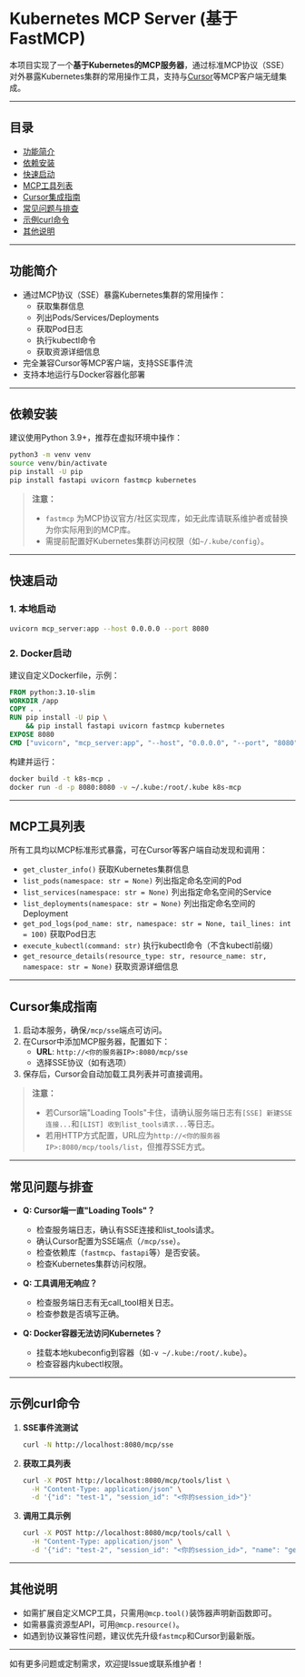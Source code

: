 # Kubernetes MCP Server (基于FastMCP)

本项目实现了一个**基于Kubernetes的MCP服务器**，通过标准MCP协议（SSE）对外暴露Kubernetes集群的常用操作工具，支持与[Cursor](https://www.cursor.so/)等MCP客户端无缝集成。

---

## 目录
- [功能简介](#功能简介)
- [依赖安装](#依赖安装)
- [快速启动](#快速启动)
- [MCP工具列表](#mcp工具列表)
- [Cursor集成指南](#cursor集成指南)
- [常见问题与排查](#常见问题与排查)
- [示例curl命令](#示例curl命令)
- [其他说明](#其他说明)

---

## 功能简介

- 通过MCP协议（SSE）暴露Kubernetes集群的常用操作：
  - 获取集群信息
  - 列出Pods/Services/Deployments
  - 获取Pod日志
  - 执行kubectl命令
  - 获取资源详细信息
- 完全兼容Cursor等MCP客户端，支持SSE事件流
- 支持本地运行与Docker容器化部署

---

## 依赖安装

建议使用Python 3.9+，推荐在虚拟环境中操作：

```bash
python3 -m venv venv
source venv/bin/activate
pip install -U pip
pip install fastapi uvicorn fastmcp kubernetes
```

> **注意：**
> - `fastmcp` 为MCP协议官方/社区实现库，如无此库请联系维护者或替换为你实际用到的MCP库。
> - 需提前配置好Kubernetes集群访问权限（如`~/.kube/config`）。

---

## 快速启动

### 1. 本地启动

```bash
uvicorn mcp_server:app --host 0.0.0.0 --port 8080
```

### 2. Docker启动

建议自定义Dockerfile，示例：
```dockerfile
FROM python:3.10-slim
WORKDIR /app
COPY . .
RUN pip install -U pip \
    && pip install fastapi uvicorn fastmcp kubernetes
EXPOSE 8080
CMD ["uvicorn", "mcp_server:app", "--host", "0.0.0.0", "--port", "8080"]
```

构建并运行：
```bash
docker build -t k8s-mcp .
docker run -d -p 8080:8080 -v ~/.kube:/root/.kube k8s-mcp
```

---

## MCP工具列表

所有工具均以MCP标准形式暴露，可在Cursor等客户端自动发现和调用：

- `get_cluster_info()` 获取Kubernetes集群信息
- `list_pods(namespace: str = None)` 列出指定命名空间的Pod
- `list_services(namespace: str = None)` 列出指定命名空间的Service
- `list_deployments(namespace: str = None)` 列出指定命名空间的Deployment
- `get_pod_logs(pod_name: str, namespace: str = None, tail_lines: int = 100)` 获取Pod日志
- `execute_kubectl(command: str)` 执行kubectl命令（不含kubectl前缀）
- `get_resource_details(resource_type: str, resource_name: str, namespace: str = None)` 获取资源详细信息

---

## Cursor集成指南

1. 启动本服务，确保`/mcp/sse`端点可访问。
2. 在Cursor中添加MCP服务器，配置如下：
   - **URL**: `http://<你的服务器IP>:8080/mcp/sse`
   - 选择SSE协议（如有选项）
3. 保存后，Cursor会自动加载工具列表并可直接调用。

> **注意：**
> - 若Cursor端"Loading Tools"卡住，请确认服务端日志有`[SSE] 新建SSE连接...`和`[LIST] 收到list_tools请求...`等日志。
> - 若用HTTP方式配置，URL应为`http://<你的服务器IP>:8080/mcp/tools/list`，但推荐SSE方式。

---

## 常见问题与排查

- **Q: Cursor端一直"Loading Tools"？**
  - 检查服务端日志，确认有SSE连接和list_tools请求。
  - 确认Cursor配置为SSE端点（`/mcp/sse`）。
  - 检查依赖库（`fastmcp`、`fastapi`等）是否安装。
  - 检查Kubernetes集群访问权限。

- **Q: 工具调用无响应？**
  - 检查服务端日志有无call_tool相关日志。
  - 检查参数是否填写正确。

- **Q: Docker容器无法访问Kubernetes？**
  - 挂载本地kubeconfig到容器（如`-v ~/.kube:/root/.kube`）。
  - 检查容器内kubectl权限。

---

## 示例curl命令

1. **SSE事件流测试**
   ```bash
   curl -N http://localhost:8080/mcp/sse
   ```
2. **获取工具列表**
   ```bash
   curl -X POST http://localhost:8080/mcp/tools/list \
     -H "Content-Type: application/json" \
     -d '{"id": "test-1", "session_id": "<你的session_id>"}'
   ```
3. **调用工具示例**
   ```bash
   curl -X POST http://localhost:8080/mcp/tools/call \
     -H "Content-Type: application/json" \
     -d '{"id": "test-2", "session_id": "<你的session_id>", "name": "get_cluster_info", "arguments": {}}'
   ```

---

## 其他说明

- 如需扩展自定义MCP工具，只需用`@mcp.tool()`装饰器声明新函数即可。
- 如需暴露资源型API，可用`@mcp.resource()`。
- 如遇到协议兼容性问题，建议优先升级`fastmcp`和Cursor到最新版。

---

如有更多问题或定制需求，欢迎提Issue或联系维护者！ 